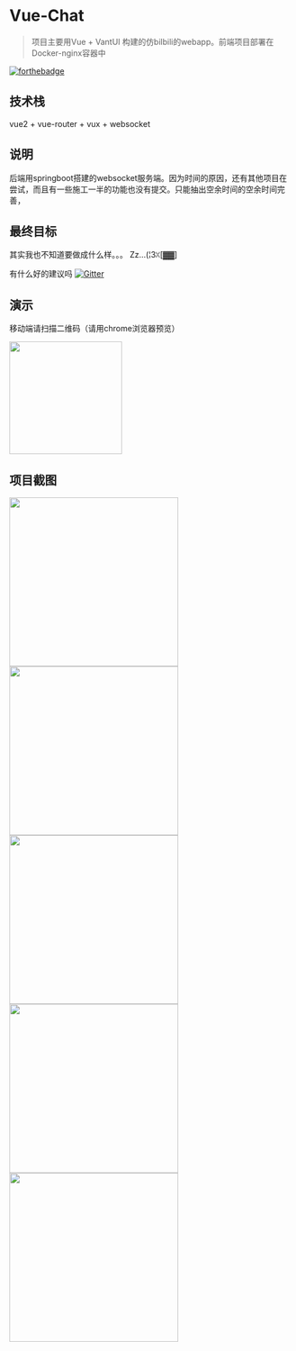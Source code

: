 # Vue-Chat

> 项目主要用Vue + VantUI 构建的仿bilbili的webapp。前端项目部署在Docker-nginx容器中




[![forthebadge](https://forthebadge.com/images/badges/made-with-vue.svg)](https://cn.vuejs.org/v2/guide/)



## 技术栈

vue2 + vue-router + vux + websocket



## 说明

后端用springboot搭建的websocket服务端。因为时间的原因，还有其他项目在尝试，而且有一些施工一半的功能也没有提交。只能抽出空余时间的空余时间完善，





## 最终目标

其实我也不知道要做成什么样。。。 Zz...(¦3ꇤ[▓▓]

有什么好的建议吗    [![Gitter](https://badges.gitter.im/JoinChat.svg)](https://gitter.im/jingkeling/Lobby)



## 演示

移动端请扫描二维码（请用chrome浏览器预览）

<img src="https://pic-1253206304.cos.ap-shanghai.myqcloud.com/bilbiliindex.png" width="200px">





## 项目截图



<img src="https://github-1253206304.cos.ap-shanghai.myqcloud.com/chathub1.png" width="300px">


<img src="https://github-1253206304.cos.ap-shanghai.myqcloud.com/chathub2.png" width="300px">



<img src="https://github-1253206304.cos.ap-shanghai.myqcloud.com/chathub3.png" width="300px">

<img src="https://github-1253206304.cos.ap-shanghai.myqcloud.com/chathub4.png" width="300px">

<img src="https://github-1253206304.cos.ap-shanghai.myqcloud.com/chathub5.png" width="300px">



